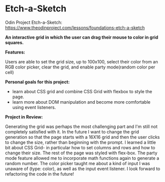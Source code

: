 # Etch-a-Sketch
Odin Project Etch-a-Sketch: https://www.theodinproject.com/lessons/foundations-etch-a-sketch

<strong>An interactive grid in which the user can drag their mouse to color in grid squares. </strong>

<strong>Features:</strong>


Users are able to set the grid size, up to 100x100, select their color from an RGB color picker, clear the grid, and enable party mode(random color per cell)


<strong>Personal goals for this project:</strong> 
<ul>
<li>learn about CSS grid and combine CSS Grid with flexbox to style the page. </li>
<li>learn more about DOM manipulation and become more comfortable using event listeners. </li>
</ul>

<strong>Project in Review:</strong> 

Generating the grid was perhaps the most challenging part and I'm still not completely satisfied with it. In the future I want to change the grid generation so that the page starts with a 16X16 grid and then the user clicks to change the size, rather than beginning with the prompt. I learned a little bit about CSS Grid- in particular how to set columns and rows and how to change their size. The rest of the page was styled with flex-box. 
The party mode feature allowed me to incorporate math functions again to generate a random number. 
The color picker taught me about a kind of input I was unaware of (type: color), as well as the input event listener. 
I look forward to refactoring the code in the future!
